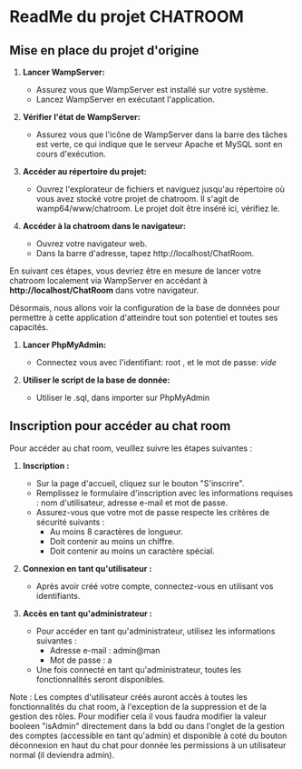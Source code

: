 # ReadMe du projet CHATROOM

## Mise en place du projet d'origine

1. **Lancer WampServer:**
   - Assurez vous que WampServer est installé sur votre système.
   - Lancez WampServer en exécutant l'application.

2. **Vérifier l'état de WampServer:**
   - Assurez vous que l'icône de WampServer dans la barre des tâches est verte, ce qui indique que le serveur Apache et MySQL sont en cours d'exécution.

3. **Accéder au répertoire du projet:**
   - Ouvrez l'explorateur de fichiers et naviguez jusqu'au répertoire où vous avez stocké votre projet de chatroom. Il s'agit de wamp64/www/chatroom. Le projet doit être inséré ici, vérifiez le.

4. **Accéder à la chatroom dans le navigateur:**
   - Ouvrez votre navigateur web.
   - Dans la barre d'adresse, tapez http://localhost/ChatRoom.

En suivant ces étapes, vous devriez être en mesure de lancer votre chatroom localement via WampServer en accédant à **http://localhost/ChatRoom** dans votre navigateur. 

Désormais, nous allons voir la configuration de la base de données pour permettre à cette application d'atteindre tout son potentiel et toutes ses capacités.

1. **Lancer PhpMyAdmin:**
   - Connectez vous avec l'identifiant: root , et le mot de passe: *vide*

2. **Utiliser le script de la base de donnée:**
   - Utiliser le .sql, dans importer sur PhpMyAdmin



## Inscription pour accéder au chat room

Pour accéder au chat room, veuillez suivre les étapes suivantes :

1. **Inscription :**
   - Sur la page d'accueil, cliquez sur le bouton "S'inscrire".
   - Remplissez le formulaire d'inscription avec les informations requises : nom d'utilisateur, adresse e-mail et mot de passe.
   - Assurez-vous que votre mot de passe respecte les critères de sécurité suivants :
     - Au moins 8 caractères de longueur.
     - Doit contenir au moins un chiffre.
     - Doit contenir au moins un caractère spécial.

2. **Connexion en tant qu'utilisateur :**
   - Après avoir créé votre compte, connectez-vous en utilisant vos identifiants.

3. **Accès en tant qu'administrateur :**
   - Pour accéder en tant qu'administrateur, utilisez les informations suivantes :
     - Adresse e-mail : admin@man
     - Mot de passe : a
   - Une fois connecté en tant qu'administrateur, toutes les fonctionnalités seront disponibles.

Note : Les comptes d'utilisateur créés auront accès à toutes les fonctionnalités du chat room, à l'exception de la suppression et de la gestion des rôles.
Pour modifier cela il vous faudra modifier la valeur booleen "isAdmin" directement dans la bdd ou dans l'onglet de la gestion des comptes (accessible en tant qu'admin) et disponible à coté du bouton déconnexion en haut du chat pour donnée les permissions à un utilisateur normal (il deviendra admin).




